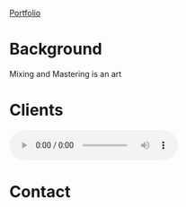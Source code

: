 [Portfolio](portfolio.md)
# Background

Mixing and Mastering is an art

# Clients
![test: test](test.mp3)

# Contact
